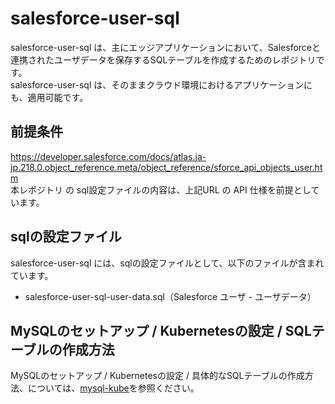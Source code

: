 # salesforce-user-sql 

salesforce-user-sql は、主にエッジアプリケーションにおいて、Salesforceと連携されたユーザデータを保存するSQLテーブルを作成するためのレポジトリです。    
salesforce-user-sql は、そのままクラウド環境におけるアプリケーションにも、適用可能です。    

## 前提条件  
https://developer.salesforce.com/docs/atlas.ja-jp.218.0.object_reference.meta/object_reference/sforce_api_objects_user.htm     
本レポジトリ の sql設定ファイルの内容は、上記URL の API 仕様を前提としています。  

## sqlの設定ファイル

salesforce-user-sql には、sqlの設定ファイルとして、以下のファイルが含まれています。    

* salesforce-user-sql-user-data.sql（Salesforce ユーザ - ユーザデータ）

## MySQLのセットアップ / Kubernetesの設定 / SQLテーブルの作成方法

MySQLのセットアップ / Kubernetesの設定 / 具体的なSQLテーブルの作成方法、については、[mysql-kube](https://github.com/latonaio/mysql-kube)を参照ください。  